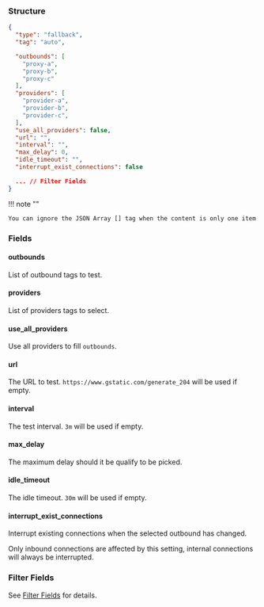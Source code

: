### Structure

```json
{
  "type": "fallback",
  "tag": "auto",

  "outbounds": [
    "proxy-a",
    "proxy-b",
    "proxy-c"
  ],
  "providers": [
    "provider-a",
    "provider-b",
    "provider-c",
  ],
  "use_all_providers": false,
  "url": "",
  "interval": "",
  "max_delay": 0,
  "idle_timeout": "",
  "interrupt_exist_connections": false

  ... // Filter Fields
}
```

!!! note ""

    You can ignore the JSON Array [] tag when the content is only one item

### Fields

#### outbounds

List of outbound tags to test.

#### providers

List of providers tags to select.

#### use_all_providers

Use all providers to fill `outbounds`.

#### url

The URL to test. `https://www.gstatic.com/generate_204` will be used if empty.

#### interval

The test interval. `3m` will be used if empty.

#### max_delay

The maximum delay should it be qualify to be picked.

#### idle_timeout

The idle timeout. `30m` will be used if empty.

#### interrupt_exist_connections

Interrupt existing connections when the selected outbound has changed.

Only inbound connections are affected by this setting, internal connections will always be interrupted.

### Filter Fields

See [Filter Fields](/configuration/shared/filter/) for details.
